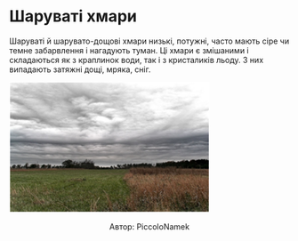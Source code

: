 # Шаруваті хмари

<span class="p1">Шаруваті</span> й <span class="p1">шарувато-дощові хмари</span> низькі, потужні, часто мають
сіре чи темне забарвлення і нагадують туман. Ці хмари є змішаними і
складаються як з краплинок води, так і з кристаликів льоду. З них
випадають затяжні дощі, мряка, сніг.

<div class="center">
<img class="center" src="9.png" width="360">
<p align="center">Автор: <span class="p1">PiccoloNamek</span></p>
</div>